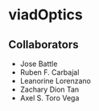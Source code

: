# viadOptics

## Collaborators 
- Jose Battle
- Ruben F. Carbajal
- Leanorine Lorenzano
- Zachary Dion Tan
- Axel S. Toro Vega
